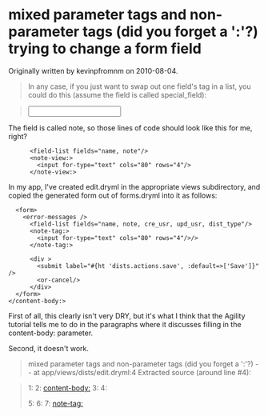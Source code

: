 # mixed parameter tags and non-parameter tags (did you forget a ':'?) trying to change a form field

Originally written by kevinpfromnm on 2010-08-04.

> In any case, if you just want to swap out one field's tag in a list,
> you could do this (assume the field is called special_field):

> <field-list fields="...">
>  <special-field-view:>
>    <input for-type="text" />
>  </special-field-view:>
> </field-list>

The field is called note, so those lines of code should look like this
for me, right?

          <field-list fields="name, note"/>
          <note-view:>
            <input for-type="text" cols="80" rows="4"/>
          </note-view:>

In my app, I've created edit.dryml in the appropriate views
subdirectory, and copied the generated form out of forms.dryml into it
as follows:

 <edit-page>
    <content-body:>

      <form>
        <error-messages />
          <field-list fields="name, note, cre_usr, upd_usr, dist_type"/>
          <note-tag:>
            <input for-type="text" cols="80" rows="4"/>/>
          </note-tag:>

          <div >
            <submit label="#{ht 'dists.actions.save', :default=>['Save']}" />
            <or-cancel/>
          </div>
      </form>
    </content-body:>
 </edit-page>

First of all, this clearly isn't very DRY, but it's what I think that
the Agility tutorial tells me to do in the paragraphs where it
discusses filling in the content-body: parameter.

Second, it doesn't work.

>mixed parameter tags and non-parameter tags (did you forget a ':'?) -- at app/views/dists/edit.dryml:4
>Extracted source (around line #4):

>1:  <edit-page>
>2:     <content-body:>
>3:
>4:       <form>
>5:         <error-messages />
>6:           <field-list fields="name, note"/>
>7:           <note-tag:>
